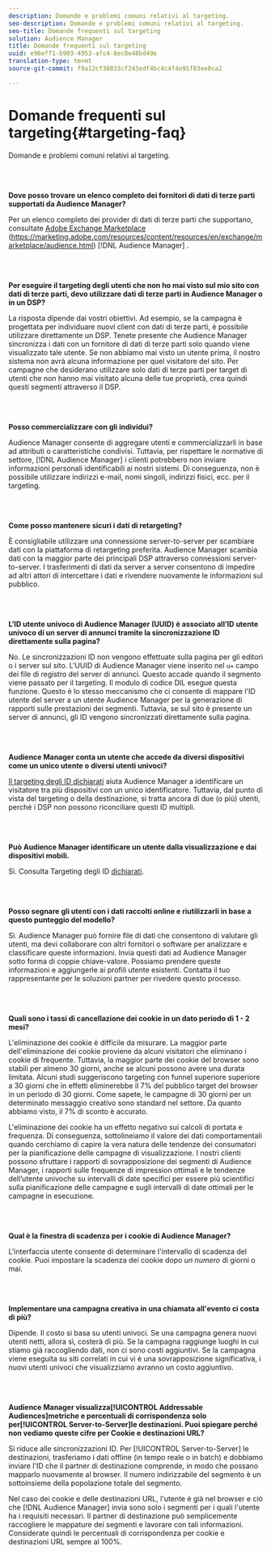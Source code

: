 ```yaml
---
description: Domande e problemi comuni relativi al targeting.
seo-description: Domande e problemi comuni relativi al targeting.
seo-title: Domande frequenti sul targeting
solution: Audience Manager
title: Domande frequenti sul targeting
uuid: e96ef71-b903-4953-afc4-8ec8e48bd49e
translation-type: tm+mt
source-git-commit: f9a12cf38833cf243edf4bc4c4f4e91f83ee0ca2

---
```



# Domande frequenti sul targeting{#targeting-faq}

Domande e problemi comuni relativi al targeting.

<br> 

<!-- 

faq_targeting.xml

 -->

**Dove posso trovare un elenco completo dei fornitori di dati di terze parti supportati da Audience Manager?**

Per un elenco completo dei provider di dati di terze parti che supportano, consultate [Adobe Exchange Marketplace](https://marketing.adobe.com/resources/content/resources/en/exchange/marketplace/audience.html) (https://marketing.adobe.com/resources/content/resources/en/exchange/marketplace/audience.html) [!DNL Audience Manager] .

<br> 

**Per eseguire il targeting degli utenti che non ho mai visto sul mio sito con dati di terze parti, devo utilizzare dati di terze parti in Audience Manager o in un DSP?**

La risposta dipende dai vostri obiettivi. Ad esempio, se la campagna è progettata per individuare nuovi client con dati di terze parti, è possibile utilizzare direttamente un DSP. Tenete presente che Audience Manager sincronizza i dati con un fornitore di dati di terze parti solo quando viene visualizzato tale utente. Se non abbiamo mai visto un utente prima, il nostro sistema non avrà alcuna informazione per quel visitatore del sito. Per campagne che desiderano utilizzare solo dati di terze parti per target di utenti che non hanno mai visitato alcuna delle tue proprietà, crea quindi questi segmenti attraverso il DSP.

<br> 

**Posso commercializzare con gli individui?**

Audience Manager consente di aggregare utenti e commercializzarli in base ad attributi o caratteristiche condivisi. Tuttavia, per rispettare le normative di settore, [!DNL Audience Manager] i clienti potrebbero non inviare informazioni personali identificabili ai nostri sistemi. Di conseguenza, non è possibile utilizzare indirizzi e-mail, nomi singoli, indirizzi fisici, ecc. per il targeting.

<br> 

**Come posso mantenere sicuri i dati di retargeting?**

È consigliabile utilizzare una connessione server-to-server per scambiare dati con la piattaforma di retargeting preferita. Audience Manager scambia dati con la maggior parte dei principali DSP attraverso connessioni server-to-server. I trasferimenti di dati da server a server consentono di impedire ad altri attori di intercettare i dati e rivendere nuovamente le informazioni sul pubblico.

<br> 

**L’ID utente univoco di Audience Manager (UUID) è associato all’ID utente univoco di un server di annunci tramite la sincronizzazione ID direttamente sulla pagina?**

No. Le sincronizzazioni ID non vengono effettuate sulla pagina per gli editori o i server sul sito. L'UUID di Audience Manager viene inserito nel `u=` campo dei file di registro del server di annunci. Questo accade quando il segmento viene passato per il targeting. Il modulo di codice DIL esegue questa funzione. Questo è lo stesso meccanismo che ci consente di mappare l'ID utente del server a un utente Audience Manager per la generazione di rapporti sulle prestazioni dei segmenti. Tuttavia, se sul sito è presente un server di annunci, gli ID vengono sincronizzati direttamente sulla pagina.

<br> 

**Audience Manager conta un utente che accede da diversi dispositivi come un unico utente o diversi utenti univoci?**

[Il targeting degli ID dichiarati](../features/declared-ids.md#declared-id-targeting) aiuta Audience Manager a identificare un visitatore tra più dispositivi con un unico identificatore. Tuttavia, dal punto di vista del targeting o della destinazione, si tratta ancora di due (o più) utenti, perché i DSP non possono riconciliare questi ID multipli.

<br> 

**Può Audience Manager identificare un utente dalla visualizzazione e dai dispositivi mobili.**

Sì. Consulta Targeting degli ID [dichiarati](../features/declared-ids.md#declared-id-targeting).

<br> 

**Posso segnare gli utenti con i dati raccolti online e riutilizzarli in base a questo punteggio del modello?**

Sì. Audience Manager può fornire file di dati che consentono di valutare gli utenti, ma devi collaborare con altri fornitori o software per analizzare e classificare queste informazioni. Invia questi dati ad Audience Manager sotto forma di coppie chiave-valore. Possiamo prendere queste informazioni e aggiungerle ai profili utente esistenti. Contatta il tuo rappresentante per le soluzioni partner per rivedere questo processo.

<br> 

**Quali sono i tassi di cancellazione dei cookie in un dato periodo di 1 - 2 mesi?**

L'eliminazione dei cookie è difficile da misurare. La maggior parte dell'eliminazione dei cookie proviene da alcuni visitatori che eliminano i cookie di frequente. Tuttavia, la maggior parte dei cookie del browser sono stabili per almeno 30 giorni, anche se alcuni possono avere una durata limitata. Alcuni studi suggeriscono targeting con funnel superiore superiore a 30 giorni che in effetti eliminerebbe il 7% del pubblico target del browser in un periodo di 30 giorni. Come sapete, le campagne di 30 giorni per un determinato messaggio creativo sono standard nel settore. Da quanto abbiamo visto, il 7% di sconto è accurato.

L'eliminazione dei cookie ha un effetto negativo sui calcoli di portata e frequenza. Di conseguenza, sottolineiamo il valore dei dati comportamentali quando cerchiamo di capire la vera natura delle tendenze dei consumatori per la pianificazione delle campagne di visualizzazione. I nostri clienti possono sfruttare i rapporti di sovrapposizione dei segmenti di Audience Manager, i rapporti sulle frequenze di impression ottimali e le tendenze dell’utente univoche su intervalli di date specifici per essere più scientifici sulla pianificazione delle campagne e sugli intervalli di date ottimali per le campagne in esecuzione.

<br> 

**Qual è la finestra di scadenza per i cookie di Audience Manager?**

L'interfaccia utente consente di determinare l'intervallo di scadenza del cookie. Puoi impostare la scadenza dei cookie dopo *un numero* di giorni o mai.

<br> 

**Implementare una campagna creativa in una chiamata all'evento ci costa di più?**

Dipende. Il costo si basa su utenti univoci. Se una campagna genera nuovi utenti netti, allora sì, costerà di più. Se la campagna raggiunge luoghi in cui stiamo già raccogliendo dati, non ci sono costi aggiuntivi. Se la campagna viene eseguita su siti correlati in cui vi è una sovrapposizione significativa, i nuovi utenti univoci che visualizziamo avranno un costo aggiuntivo.

<br> 

**Audience Manager visualizza[!UICONTROL Addressable Audiences]metriche e percentuali di corrispondenza solo per[!UICONTROL Server-to-Server]le destinazioni. Puoi spiegare perché non vediamo queste cifre per Cookie e destinazioni URL?**

Si riduce alle sincronizzazioni ID. Per [!UICONTROL Server-to-Server] le destinazioni, trasferiamo i dati offline (in tempo reale o in batch) e dobbiamo inviare l'ID che il partner di destinazione comprende, in modo che possano mapparlo nuovamente al browser. Il numero indirizzabile del segmento è un sottoinsieme della popolazione totale del segmento.

Nel caso dei cookie e delle destinazioni URL, l'utente è già nel browser e ciò che [!DNL Audience Manager] invia sono solo i segmenti per i quali l'utente ha i requisiti necessari. Il partner di destinazione può semplicemente raccogliere le mappature dei segmenti e lavorare con tali informazioni. Considerate quindi le percentuali di corrispondenza per cookie e destinazioni URL sempre al 100%.
